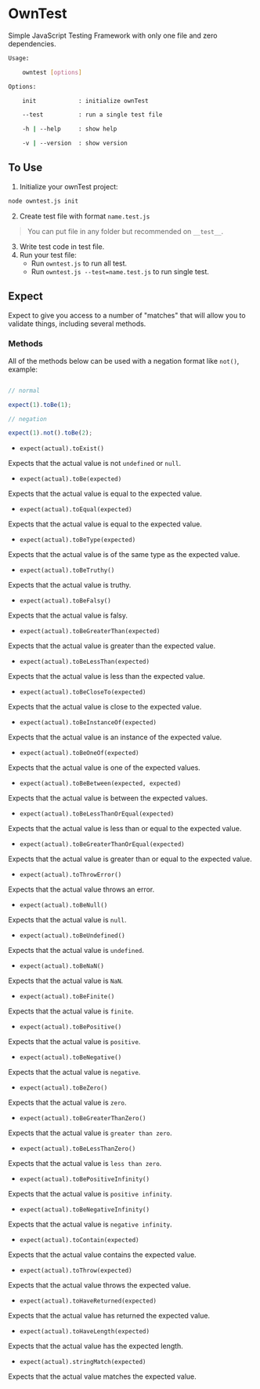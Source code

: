 
# OwnTest

Simple JavaScript Testing Framework with only one file and zero dependencies.

```bash
Usage:

	owntest [options]

Options:

	init            : initialize ownTest

	--test          : run a single test file

	-h | --help     : show help

	-v | --version  : show version
```

## To Use
1. Initialize your ownTest project:
```bash
node owntest.js init
```
2. Create test file with format `name.test.js`

> You can put file in any folder but recommended on `__test__`.

3. Write test code in test file.
4. Run your test file:
  	- Run `owntest.js` to run all test.
  	- Run `owntest.js --test=name.test.js` to run single test.


## Expect

Expect to give you access to a number of "matches" that will allow you to validate things, including several methods.


### Methods

All of the methods below can be used with a negation format like `not()`, example:

```js

// normal

expect(1).toBe(1);

// negation

expect(1).not().toBe(2);

```

- `expect(actual).toExist()`

Expects that the actual value is not `undefined` or `null`.

- `expect(actual).toBe(expected)`

Expects that the actual value is equal to the expected value.

- `expect(actual).toEqual(expected)`

Expects that the actual value is equal to the expected value.

- `expect(actual).toBeType(expected)`

Expects that the actual value is of the same type as the expected value.

- `expect(actual).toBeTruthy()`

Expects that the actual value is truthy.

- `expect(actual).toBeFalsy()`

Expects that the actual value is falsy.

- `expect(actual).toBeGreaterThan(expected)`

Expects that the actual value is greater than the expected value.

- `expect(actual).toBeLessThan(expected)`

Expects that the actual value is less than the expected value.

- `expect(actual).toBeCloseTo(expected)`

Expects that the actual value is close to the expected value.

- `expect(actual).toBeInstanceOf(expected)`

Expects that the actual value is an instance of the expected value.

- `expect(actual).toBeOneOf(expected)`

Expects that the actual value is one of the expected values.

- `expect(actual).toBeBetween(expected, expected)`

Expects that the actual value is between the expected values.

- `expect(actual).toBeLessThanOrEqual(expected)`

Expects that the actual value is less than or equal to the expected value.

- `expect(actual).toBeGreaterThanOrEqual(expected)`

Expects that the actual value is greater than or equal to the expected value.

- `expect(actual).toThrowError()`

Expects that the actual value throws an error.

- `expect(actual).toBeNull()`

Expects that the actual value is `null`.

- `expect(actual).toBeUndefined()`

Expects that the actual value is `undefined`.

- `expect(actual).toBeNaN()`

Expects that the actual value is `NaN`.

- `expect(actual).toBeFinite()`

Expects that the actual value is `finite`.

- `expect(actual).toBePositive()`

Expects that the actual value is `positive`.

- `expect(actual).toBeNegative()`

Expects that the actual value is `negative`.

- `expect(actual).toBeZero()`

Expects that the actual value is `zero`.

- `expect(actual).toBeGreaterThanZero()`

Expects that the actual value is `greater than zero`.

- `expect(actual).toBeLessThanZero()`

Expects that the actual value is `less than zero`.

- `expect(actual).toBePositiveInfinity()`

Expects that the actual value is `positive infinity`.

- `expect(actual).toBeNegativeInfinity()`

Expects that the actual value is `negative infinity`.

- `expect(actual).toContain(expected)`

Expects that the actual value contains the expected value.

- `expect(actual).toThrow(expected)`

Expects that the actual value throws the expected value.

- `expect(actual).toHaveReturned(expected)`

Expects that the actual value has returned the expected value.

- `expect(actual).toHaveLength(expected)`

Expects that the actual value has the expected length.

- `expect(actual).stringMatch(expected)`

Expects that the actual value matches the expected value.